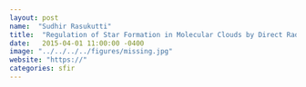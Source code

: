 ```yaml
---
layout: post
name:  "Sudhir Rasukutti"
title:  "Regulation of Star Formation in Molecular Clouds by Direct Radiation Feedback"
date:   2015-04-01 11:00:00 -0400
image: "../../../../figures/missing.jpg"
website: "https://"
categories: sfir
---
```


